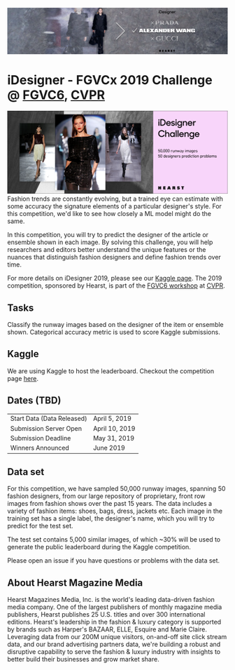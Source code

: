 ![banner](assets/idesigner_2.png)

# iDesigner - FGVCx 2019 Challenge @ [FGVC6](https://sites.google.com/view/fgvc6/home), [CVPR](http://cvpr2019.thecvf.com/)
![banner](assets/idesigner_1.png)
Fashion trends are constantly evolving, but a trained eye can estimate with some accuracy the signature elements of a particular designer's style. For this competition, we'd like to see how closely a ML model might do the same.

In this competition, you will try to predict the designer of the article or ensemble shown in each image. By solving this challenge, you will help researchers and editors better understand the unique features or the nuances that distinguish fashion designers and define fashion trends over time.

For more details on iDesigner 2019, please see our [Kaggle page](https://www.kaggle.com/c/idesigner). The 2019 competition, sponsored by Hearst, is part of the [FGVC6 workshop](http://fgvc.org) at [CVPR](http://cvpr2019.thecvf.com/).

## Tasks
Classify the runway images based on the designer of the item or ensemble shown. Categorical accuracy metric is used to score Kaggle submissions.

## Kaggle
We are using Kaggle to host the leaderboard. Checkout the competition page [here](https://www.kaggle.com/c/idesigner).

## Dates (TBD)
|||
|----|---------------|
Start Data (Data Released)| April 5, 2019|
Submission Server Open | April 10, 2019|
Submission Deadline|  May 31, 2019|
Winners Announced| June 2019|

## Data set
For this competition, we have sampled 50,000 runway images, spanning 50 fashion designers, from our large repository of proprietary, front row images from fashion shows over the past 15 years. The data includes a variety of fashion items: shoes, bags, dress, jackets etc. Each image in the training set has a single label, the designer's name, which you will try to predict for the test set.

The test set contains 5,000 similar images, of which ~30% will be used to generate the public leaderboard during the Kaggle competition.

Please open an issue if you have questions or problems with the data set.

## About Hearst Magazine Media
Hearst Magazines Media, Inc. is the world's leading data-driven fashion media company. One of the largest publishers of monthly magazine media publishers, Hearst publishes 25 U.S. titles and over 300 international editions. Hearst's leadership in the fashion & luxury category is supported by brands such as Harper's BAZAAR, ELLE, Esquire and Marie Claire. Leveraging data from our 200M unique visitors, on-and-off site click stream data, and our brand advertising partners data, we're building a robust and disruptive capability to serve the fashion & luxury industry with insights to better build their businesses and grow market share.
